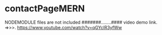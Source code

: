 # contactPageMERN
NODEMODULE files are not included 
#######........####     video demo link.  =>>>. https://www.youtube.com/watch?v=qGYclR3yfWw
